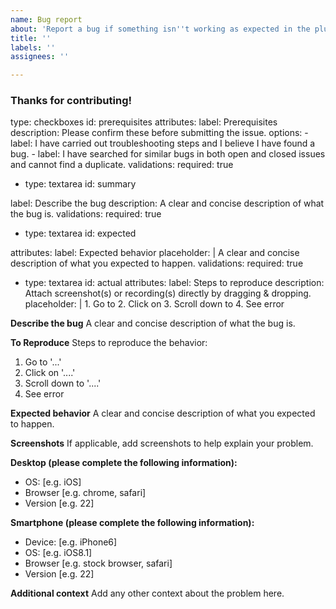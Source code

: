 ```yaml
---
name: Bug report
about: 'Report a bug if something isn''t working as expected in the plugin. '
title: ''
labels: ''
assignees: ''

---
```


### Thanks for contributing!

type: checkboxes
    id: prerequisites
    attributes:
      label: Prerequisites
      description: Please confirm these before submitting the issue.
      options:
        - label: I have carried out troubleshooting steps and I believe I have found a bug.
        - label: I have searched for similar bugs in both open and closed issues and cannot find a duplicate.
    validations:
      required: true
  - type: textarea
    id: summary

label: Describe the bug
      description: A clear and concise description of what the bug is.
    validations:
      required: true
  - type: textarea
    id: expected

attributes:
      label: Expected behavior
      placeholder: |
        A clear and concise description of what you expected to happen.
    validations:
      required: true
  - type: textarea
    id: actual
 attributes:
      label: Steps to reproduce
      description: Attach screenshot(s) or recording(s) directly by dragging & dropping.
      placeholder: |
        1. Go to
        2. Click on
        3. Scroll down to
        4. See error

**Describe the bug**
A clear and concise description of what the bug is.

**To Reproduce**
Steps to reproduce the behavior:
1. Go to '...'
2. Click on '....'
3. Scroll down to '....'
4. See error

**Expected behavior**
A clear and concise description of what you expected to happen.

**Screenshots**
If applicable, add screenshots to help explain your problem.

**Desktop (please complete the following information):**
 - OS: [e.g. iOS]
 - Browser [e.g. chrome, safari]
 - Version [e.g. 22]

**Smartphone (please complete the following information):**
 - Device: [e.g. iPhone6]
 - OS: [e.g. iOS8.1]
 - Browser [e.g. stock browser, safari]
 - Version [e.g. 22]

**Additional context**
Add any other context about the problem here.
